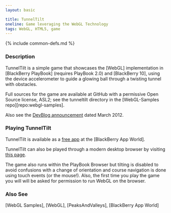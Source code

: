 ```yaml
---
layout: basic

title: TunnelTilt
oneline: Game leveraging the WebGL Technology
tags: WebGL, HTML5, game
---
```

{% include common-defs.md %}

### Description
TunnelTilt is a simple game that showcases the [WebGL] implementation in
[BlackBerry PlayBook] \(requires PlayBook 2.0\) and [BlackBerry 10],
using the device accelerometer to guide a glowing ball through a twisting tunnel with obstacles.

Full sources for the game are available at GitHub with a permissive Open Source license, ASL2;
see the tunneltilt directory in the
[WebGL-Samples repo][repo:webgl-samples].

Also see the [DevBlog announcement](http://devblog.blackberry.com/2012/03/download-tunneltilt/)
dated March 2012.

### Playing TunnelTilt

TunnelTilt is available as a [free app](http://appworld.blackberry.com/webstore/content/79082/)
at the [BlackBerry App World].

TunnelTilt can also be played through a modern desktop browser by visiting
[this page](http://blackberry.github.com/WebGL-Samples/tunneltilt/).

The game also runs within the PlayBook Browser but tilting is disabled to avoid confusions with
a change of orientation and course navigation is done using touch events (or the mouse!).
Also, the first time you play the game you will will be asked for permission to run WebGL on the browser.

### Also See
[WebGL Samples], [WebGL], [PeaksAndValleys], [BlackBerry App World]
